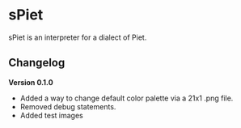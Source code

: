 # sPiet
sPiet is an interpreter for a dialect of Piet.

## Changelog
**Version 0.1.0**
- Added a way to change default color palette via a 21x1 .png file.
- Removed debug statements.
- Added test images
